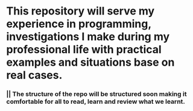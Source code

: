 # This repository will serve my experience in programming, investigations I make during my professional life with practical examples and situations base on real cases.
### || The structure of the repo will be structured soon making it comfortable for all to read, learn and review what we learnt.